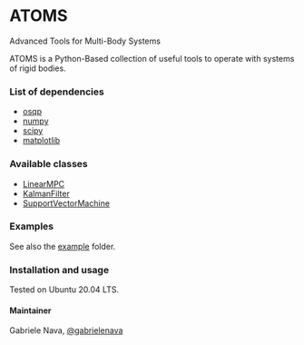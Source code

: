 # ATOMS

Advanced Tools for Multi-Body Systems

ATOMS is a Python-Based collection of useful tools to operate with systems of rigid bodies.

### List of dependencies

- [osqp](https://osqp.org/)
- [numpy](https://numpy.org/)
- [scipy](https://scipy.org/)
- [matplotlib](https://matplotlib.org/)

### Available classes

- [LinearMPC](atoms/linearMPC.py)
- [KalmanFilter](atoms/kalmanFilter.py)
- [SupportVectorMachine](atoms/supportVectorMachine.py)

### Examples

See also the [example](examples) folder.

### Installation and usage

Tested on Ubuntu 20.04 LTS.

#### Maintainer

Gabriele Nava, [@gabrielenava](https://github.com/gabrielenava)
